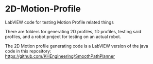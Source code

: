 # 2D-Motion-Profile
LabVIEW code for testing Motion Profile related things

There are folders for generating 2D profiles, 1D profiles, testing said profiles, and a robot project for testing on an actual robot.

The 2D Motion profile generating code is a LabVIEW version of the java code in this repository:
https://github.com/KHEngineering/SmoothPathPlanner

